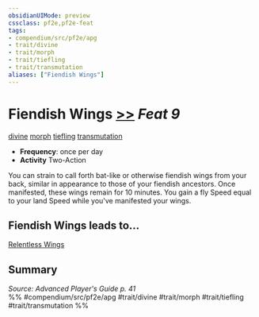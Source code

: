 ```yaml
---
obsidianUIMode: preview
cssclass: pf2e,pf2e-feat
tags:
- compendium/src/pf2e/apg
- trait/divine
- trait/morph
- trait/tiefling
- trait/transmutation
aliases: ["Fiendish Wings"]
---
```

# Fiendish Wings  [>>](/rules/core-rulebook/chapter-9-playing-the-game.md#Actions "Two-Action") *Feat 9*  
[divine](/rules/traits/divine.md)  [morph](/rules/traits/morph.md)  [tiefling](/rules/traits/tiefling-b1.md)  [transmutation](/rules/traits/transmutation.md)  

- **Frequency**: once per day
- **Activity** Two-Action

You can strain to call forth bat-like or otherwise fiendish wings from your back, similar in appearance to those of your fiendish ancestors. Once manifested, these wings remain for 10 minutes. You gain a fly Speed equal to your land Speed while you've manifested your wings.

## Fiendish Wings leads to...

[Relentless Wings](/compendium/feats/relentless-wings-apg.md)

## Summary

*Source: Advanced Player's Guide p. 41*  
%% #compendium/src/pf2e/apg #trait/divine #trait/morph #trait/tiefling #trait/transmutation %%